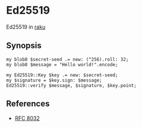 # Ed25519
Ed25519 in [raku](http://raku.org)

## Synopsis

    my blob8 $secret-seed .= new: (^256).roll: 32;
    my blob8 $message = "Hello world!".encode;

    my Ed25519::Key $key .= new: $secret-seed;
    my $signature = $key.sign: $message;
    Ed25519::verify $message, $signature, $key.point;
   
   
References
----------

* [RFC 8032](http://www.rfc-editor.org/info/rfc8032)
